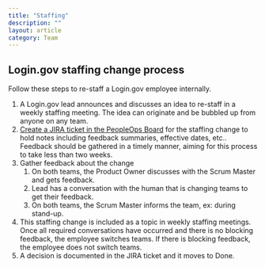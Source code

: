 ```yaml
---
title: "Staffing"
description: ""
layout: article
category: Team
---
```


## Login.gov staffing change process

Follow these steps to re-staff a Login.gov employee internally.

1. A Login.gov lead announces and discusses an idea to re-staff in a weekly staffing meeting. The idea can originate and be bubbled up from anyone on any team.
1. [Create a JIRA ticket in the PeopleOps Board](https://cm-jira.usa.gov/secure/RapidBoard.jspa?projectKey=LPO&rapidView=2861) for the staffing change to hold notes including feedback summaries, effective dates, etc..  Feedback should be gathered in a timely manner, aiming for this process to take less than two weeks.
1. Gather feedback about the change
    1. On both teams, the Product Owner discusses with the Scrum Master and gets feedback.
    1. Lead has a conversation with the human that is changing teams to get their feedback.
    1. On both teams, the Scrum Master informs the team, ex: during stand-up. 
1. This staffing change is included as a topic in weekly staffing meetings. Once all required conversations have occurred and there is no blocking feedback, the employee switches teams. If there is blocking feedback, the employee does not switch teams.
1. A decision is documented in the JIRA ticket and it moves to Done.
